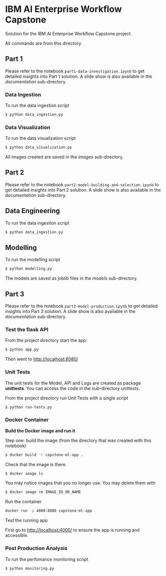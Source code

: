# IBM AI Enterprise Workflow Capstone
Solution for the IBM AI Enterprise Workflow Capstone project.

All commands are from this directory.

## Part 1
Please refer to the notebook `part1-data-investigation.ipynb` to get detailed insights into Part 1 solution. A slide show is also available in the *documentation* sub-directory.

### Data Ingestion
To run the data ingestion script
```bash
$ python data_ingestion.py
```

### Data Visualization
To run the data visualization script
```bash
$ python data_visualization.py
```
All images created are saved in the *images* sub-directory.

## Part 2
Please refer to the notebook `part2-model-building-and-selection.ipynb` to get detailed insights into Part 2 solution. A slide show is also available in the *documentation* sub-directory.

## Data Engineering
To run the data ingestion script
```bash
$ python data_ingestion.py
```

## Modelling
To run the modelling script
```bash
$ python modelling.py
```
The models are saved as joblib files in the *models* sub-directory.

## Part 3
Please refer to the notebook `part3-model-production.ipynb` to get detailed insights into Part 3 solution. A slide show is also available in the *documentation* sub-directory.

### Test the flask API

From the project directory start the app:

```bash
$ python app.py
```

Then went to [http://localhost:8080/](http://localhost:8080/)

### Unit Tests
The unit tests for the Model, API and Logs are created as package **unittests**. You can access the code in the sub-directory *unittests*.

From the project directory run Unit Tests with a single script

```bash
$ python run-tests.py
```

### Docker Container
**Build the Docker image and run it**

Step one: build the image (from the directory that was created with this notebook)
 
```bash
$ docker build -t capstone-ml-app .
```

Check that the image is there.

```bash
$ docker image ls
```

You may notice images that you no longer use.  You may delete them with

```bash
$ docker image rm IMAGE_ID_OR_NAME
```

Run the container

```bash
docker run -p 4000:8080 capstone-ml-app
```

Test the running app

First go to [http://localhost:4000/](http://localhost:4000/) to ensure the app is running and accessible.

### Post Production Analysis
To run the perfomance monitoring script
```bash
$ python monitoring.py
```
